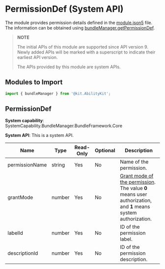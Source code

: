 # PermissionDef (System API)
<!--Kit: Ability Kit-->
<!--Subsystem: BundleManager-->
<!--Owner: @wanghang904-->
<!--Designer: @hanfeng6-->
<!--Tester: @kongjing2-->
<!--Adviser: @Brilliantry_Rui-->

The module provides permission details defined in the [module.json5](../../quick-start/module-configuration-file.md) file. The information can be obtained using [bundleManager.getPermissionDef](js-apis-bundleManager-sys.md#bundlemanagergetpermissiondef).

> **NOTE**
>
> The initial APIs of this module are supported since API version 9. Newly added APIs will be marked with a superscript to indicate their earliest API version.
>
> The APIs provided by this module are system APIs.

## Modules to Import

```ts
import { bundleManager } from '@kit.AbilityKit';
```

## PermissionDef

**System capability**: SystemCapability.BundleManager.BundleFramework.Core
 
**System API**: This is a system API.

| Name          | Type  | Read-Only| Optional| Description          |
| -------------- | ------ | ---- | ---- | -------------- |
| permissionName | string | Yes  | No  | Name of the permission.  |
| grantMode      | number | Yes  | No  | [Grant mode of the permission](../../security/AccessToken/app-permission-mgmt-overview.md#authorization-mode). The value **0** means user authorization, and **1** means system authorization.|
| labelId        | number | Yes  | No  | ID of the permission label.  |
| descriptionId  | number | Yes  | No  | ID of the permission description.  |
